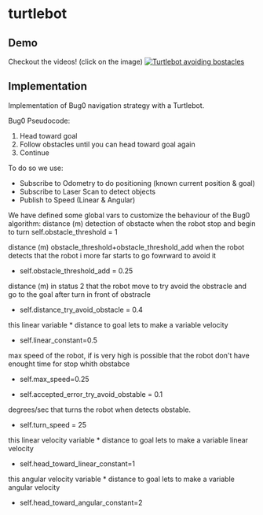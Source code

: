 # turtlebot
## Demo
Checkout the videos! (click on the image)
[![Turtlebot avoiding bostacles](http://img.youtube.com/vi/7wiXgdLNfO0/0.jpg)](https://www.youtube.com/watch?v=7wiXgdLNfO0&list=PLeGS7otZ9mSc-kfSqJHZLcTUpjxLSWuh7&index=1 "Turtlebot avoiding bostacles")

## Implementation
Implementation of Bug0 navigation strategy with a Turtlebot.

Bug0 Pseudocode:

1. Head toward goal
2. Follow obstacles until you can head toward goal again
3. Continue

To do so we use:

- Subscribe to Odometry to do positioning (known current position & goal)
- Subscribe to  Laser Scan to detect objects
- Publish to Speed (Linear & Angular)

We have defined some global vars to customize the behaviour of the Bug0 algorithm:
distance (m) detection of obstacte when the robot stop and begin to turn 
self.obstacle_threshold = 1

distance (m) obstacle_threshold+obstacle_threshold_add when the robot detects that the robot i more far starts to go fowrward to avoid it
- self.obstacle_threshold_add = 0.25

distance (m) in status 2 that the robot move to try avoid the obstracle and go to the goal after turn in front of obstracle
- self.distance_try_avoid_obstacle = 0.4

this linear variable * distance to goal lets to make a variable velocity
- self.linear_constant=0.5

max speed of the robot, if is very high is possible that the robot don't have enought time for stop whith obstabce
- self.max_speed=0.25

- self.accepted_error_try_avoid_obstable = 0.1

degrees/sec that turns the robot when detects obstable.
- self.turn_speed = 25 

this linear velocity variable * distance to goal lets to make a variable linear velocity
- self.head_toward_linear_constant=1

this angular velocity variable * distance to goal lets to make a variable angular velocity
- self.head_toward_angular_constant=2


